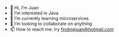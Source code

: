 - 👋 Hi, I’m Juan
- 👀 I’m interested in Java
- 🌱 I’m currently learning microservices
- 💞️ I’m looking to collaborate on anything
- 📫 How to reach me: try findmejuan@hotmail.com

<!---
juan-lien-do/juan-lien-do is a ✨ special ✨ repository because its `README.md` (this file) appears on your GitHub profile.
You can click the Preview link to take a look at your changes.
--->
